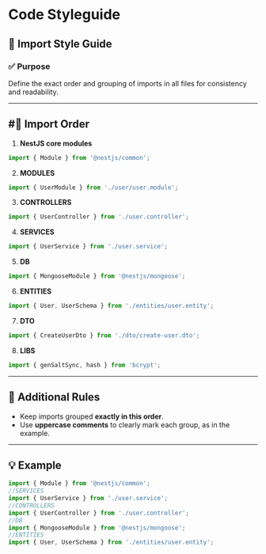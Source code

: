 # Code Styleguide

## 📝 Import Style Guide

### ✅ Purpose

Define the exact order and grouping of imports in all files for consistency and readability.

---

## #🔷 Import Order

1. **NestJS core modules**

```ts
import { Module } from '@nestjs/common';
```

2. **MODULES**

```ts
import { UserModule } from './user/user.module';
```

3. **CONTROLLERS**

```ts
import { UserController } from './user.controller';
```

4. **SERVICES**

```ts
import { UserService } from './user.service';
```

5. **DB**

```ts
import { MongooseModule } from '@nestjs/mongoose';
```

6. **ENTITIES**

```ts
import { User, UserSchema } from './entities/user.entity';
```

7. **DTO**

```ts
import { CreateUserDto } from './dto/create-user.dto';
```

8. **LIBS**

```ts
import { genSaltSync, hash } from 'bcrypt';
```

---

## 🔷 Additional Rules

- Keep imports grouped **exactly in this order**.
- Use **uppercase comments** to clearly mark each group, as in the example.

---

## 💡 Example

```ts
import { Module } from '@nestjs/common';
//SERVICES
import { UserService } from './user.service';
//CONTROLLERS
import { UserController } from './user.controller';
//DB
import { MongooseModule } from '@nestjs/mongoose';
//ENTITIES
import { User, UserSchema } from './entities/user.entity';
```